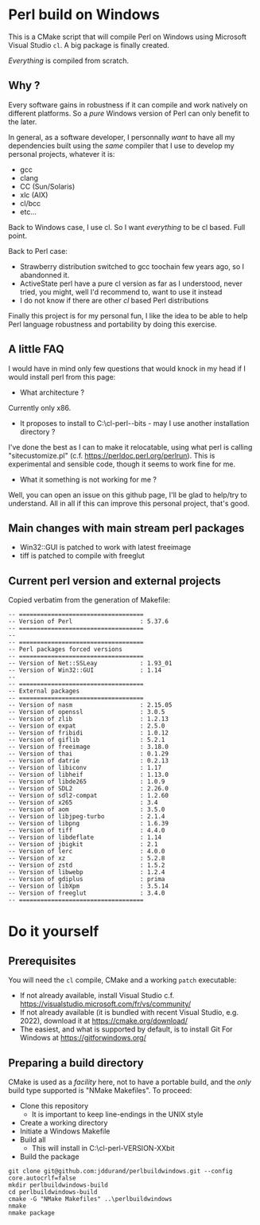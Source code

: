 # Perl build on Windows

This is a CMake script that will compile Perl on Windows using Microsoft Visual Studio `cl`. A big package is finally created.

_Everything_ is compiled from scratch.

## Why ?

Every software gains in robustness if it can compile and work natively on different platforms. So a _pure_ Windows version of Perl can only benefit to the later.

In general, as a software developer, I personnally _want_ to have all my dependencies built using the _same_ compiler that I use to develop my personal projects, whatever it is:
* gcc
* clang
* CC (Sun/Solaris)
* xlc (AIX)
* cl/bcc
* etc...

Back to Windows case, I use cl. So I want _everything_ to be cl based. Full point.

Back to Perl case:
* Strawberry distribution switched to gcc toochain few years ago, so I abandonned it.
* ActiveState perl have a pure cl version as far as I understood, never tried, you might, well I'd recommend to, want to use it instead
* I do not know if there are other _cl_ based Perl distributions

Finally this project is for my personal fun, I like the idea to be able to help Perl language robustness and portability by doing this exercise.

## A little FAQ

I would have in mind only few questions that would knock in my head if I would install perl from this page:

* What architecture ?

Currently only x86.

* It proposes to install to C:\cl-perl-<VERSION>-<ARCH>bits - may I use another installation directory ?

I've done the best as I can to make it relocatable, using what perl is calling "sitecustomize.pl" (c.f. https://perldoc.perl.org/perlrun). This is experimental and sensible code, though it seems to work fine for me.

* What it something is not working for me ?

Well, you can open an issue on this github page, I'll be glad to help/try to understand. All in all if this can improve this personal project, that's good.

## Main changes with main stream perl packages

* Win32::GUI is patched to work with latest freeimage
* tiff is patched to compile with freeglut

## Current perl version and external projects

Copied verbatim from the generation of Makefile:

```
-- ===================================
-- Version of Perl                   : 5.37.6
-- ===================================
--
-- ===================================
-- Perl packages forced versions
-- ===================================
-- Version of Net::SSLeay            : 1.93_01
-- Version of Win32::GUI             : 1.14
--
-- ===================================
-- External packages
-- ===================================
-- Version of nasm                   : 2.15.05
-- Version of openssl                : 3.0.5
-- Version of zlib                   : 1.2.13
-- Version of expat                  : 2.5.0
-- Version of fribidi                : 1.0.12
-- Version of giflib                 : 5.2.1
-- Version of freeimage              : 3.18.0
-- Version of thai                   : 0.1.29
-- Version of datrie                 : 0.2.13
-- Version of libiconv               : 1.17
-- Version of libheif                : 1.13.0
-- Version of libde265               : 1.0.9
-- Version of SDL2                   : 2.26.0
-- Version of sdl2-compat            : 1.2.60
-- Version of x265                   : 3.4
-- Version of aom                    : 3.5.0
-- Version of libjpeg-turbo          : 2.1.4
-- Version of libpng                 : 1.6.39
-- Version of tiff                   : 4.4.0
-- Version of libdeflate             : 1.14
-- Version of jbigkit                : 2.1
-- Version of lerc                   : 4.0.0
-- Version of xz                     : 5.2.8
-- Version of zstd                   : 1.5.2
-- Version of libwebp                : 1.2.4
-- Version of gdiplus                : prima
-- Version of libXpm                 : 3.5.14
-- Version of freeglut               : 3.4.0
-- ===================================
```

# Do it yourself

## Prerequisites

You will need the `cl` compile, CMake and a working `patch` executable:

* If not already available, install Visual Studio c.f. https://visualstudio.microsoft.com/fr/vs/community/
* If not already available (it is bundled with recent Visual Studio, e.g. 2022), download it at https://cmake.org/download/
* The easiest, and what is supported by default, is to install Git For Windows at https://gitforwindows.org/

## Preparing a build directory

CMake is used as a _facility_ here, not to have a portable build, and the _only_ build type supported is "NMake Makefiles". To proceed:

* Clone this repository
	* It is important to keep line-endings in the UNIX style
* Create a working directory
* Initiate a Windows Makefile 
* Build all
	* This will install in C:\cl-perl-VERSION-XXbit
* Build the package

```
git clone git@github.com:jddurand/perlbuildwindows.git --config core.autocrlf=false
mkdir perlbuildwindows-build
cd perlbuildwindows-build
cmake -G "NMake Makefiles" ..\perlbuildwindows
nmake
nmake package
```

